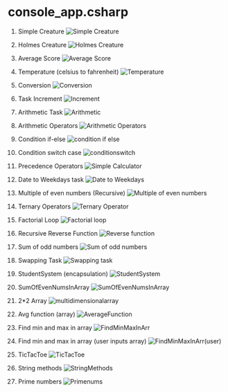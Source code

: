 # console_app.csharp

1. Simple Creature
![Simple Creature](./assets/images/simplecreature.png)

2. Holmes Creature
![Holmes Creature](./assets/images/holmescreature.png)

3. Average Score 
![Average Score](./assets/images/average.png)

4. Temperature (celsius to fahrenheit)
![Temperature](./assets/images/temperature.png)

5. Conversion
![Conversion](./assets/images/conversion.png)

6. Task Increment
![Increment](./assets/images/taskincrement.png)

7. Arithmetic Task
![Arithmetic](./assets/images/arithmetictask.png)

8. Arithmetic Operators
![Arithmetic Operators](./assets/images/arithmeticoperators.png)

9. Condition if-else
![condition if else](./assets/images/conditionifelse.png)

10. Condition switch case
![conditionswitch](./assets/images/conditionswitch.png)

11. Precedence Operators 
![Simple Calculator](./assets/images/precedenceoperators.png)

12. Date to Weekdays task
![Date to Weekdays](./assets/images/datetoweekdays.png)

13. Multiple of even numbers (Recursive)
![Multiple of even numbers](./assets/images/multiplyeven.png)

14. Ternary Operators
![Ternary Operator](./assets/images/ternaryoperator.png)

15. Factorial Loop
![Factorial loop](./assets/images/factorialloop.png)

16. Recursive Reverse Function
![Reverse function](./assets/images/reversefunction.png)

17. Sum of odd numbers
![Sum of odd numbers](./assets/images/sumofodds.png)

18. Swapping Task
![Swapping task](./assets/images/swaptask.png)

19. StudentSystem (encapsulation) 
![StudentSystem](./assets/images/studentsystem.png)

20. SumOfEvenNumsInArray
![SumOfEvenNumsInArray](./assets/images/sumofevensinarr.png)

21. 2*2 Array
![multidimensionalarray](./assets/images/multidimensionalarray.png)

22. Avg function (array)
![AverageFunction](./assets/images/avgfunction.png)

23. Find min and max in array
![FindMinMaxInArr](./assets/images/FindMinMaxInArr.png)

24. Find min and max in array (user inputs array)
![FindMinMaxInArr(user)](./assets/images/FindMinMaxInArr(user).png)

25. TicTacToe 
![TicTacToe](./assets/images/tictactoe.png)

26. String methods
![StringMethods](./assets/images/stringmethods.png)

27. Prime numbers
![Primenums](./assets/images/primenums.png)